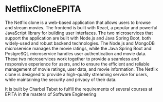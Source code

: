 # NetflixCloneEPITA

The Netflix clone is a web-based application that allows users to browse and stream movies. 
The frontend is built with React, a popular and powerful JavaScript library for building user interfaces. 
The two microservices that support the application are built with Node.js and Java Spring Boot, both widely-used and robust backend technologies.
The Node.js and MongoDB microservice manages the movie ratings, while the Java Spring Boot and PostgreSQL microservice handles user authentication and movie data. 
These two microservices work together to provide a seamless and responsive experience for users, and to ensure the efficient and reliable management of movie ratings, user data, and movie information.
The Netflix clone is designed to provide a high-quality streaming service for users, while maintaining the security and privacy of their data.

It is built by Charbel Tabet to fulfill the requirements of several courses at EPITA in the masters of Software Engineering
